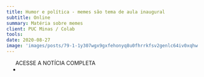 ```yaml
---
title: Humor e política - memes são tema de aula inaugural
subtitle: Online
summary: Matéria sobre memes
client: PUC Minas / Colab
tools: 
date: 2020-08-27
image: 'images/posts/79-1-1y307wgx9gxfehonyq8u0fhrrkfsv2genlc64iv0xqhw.png'
---
```




<div class="post__share"><ul class="share__list list-reset">ACESSE A NOTÍCIA COMPLETA<li class="share__item" style="margin-left: 10px"><a class="share__link share__facebook" style="background: #fa5657" href="https://fca.pucminas.br/colab/2020/08/27/humor-e-politica-memes-serao-discutidos-em-aula-inaugural/ 
onclick=window.open(this.href, 'pop-up', 'left=20,top=20,width=500,height=500,toolbar=1,resizable=0'); return false;" title="Link" rel="nofollow"><i class="fa-solid fa-link"></i></a></li></ul></div>
<!-- <div class="gallery-box"><div class="gallery"><img src="/clipping/images/example-1.jpg" loading="lazy" alt="Project"><img src="/clipping/images/example-2.jpg" loading="lazy" alt="Project"></div><em>Gallery / <a href="https://www.freepik.com/" target="_blank">Freepic</a></em></div> -->